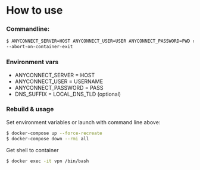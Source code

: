 # How to use

### Commandline:
```sh
$ ANYCONNECT_SERVER=HOST ANYCONNECT_USER=USER ANYCONNECT_PASSWORD=PWD docker-compose up \
--abort-on-container-exit
```
### Environment vars

  - ANYCONNECT_SERVER = HOST
  - ANYCONNECT_USER = USERNAME
  - ANYCONNECT_PASSWORD = PASS
  - DNS_SUFFIX = LOCAL_DNS_TLD (optional)

### Rebuild & usage

Set environment variables or launch with command line above:

```sh
$ docker-compose up --force-recreate 
$ docker-compose down --rmi all
```

Get shell to container

```sh
$ docker exec -it vpn /bin/bash
```
